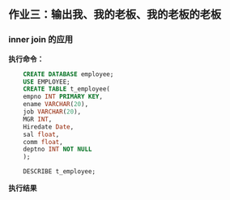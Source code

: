 ## 作业三：输出我、我的老板、我的老板的老板
### inner join 的应用
**执行命令：**
```sql
    CREATE DATABASE employee;
    USE EMPLOYEE;
    CREATE TABLE t_employee(
    empno INT PRIMARY KEY,
    ename VARCHAR(20),
    job VARCHAR(20),
    MGR INT,
    Hiredate Date,
    sal float,
    comm float,
    deptno INT NOT NULL
    );

    DESCRIBE t_employee;
```
**执行结果**

